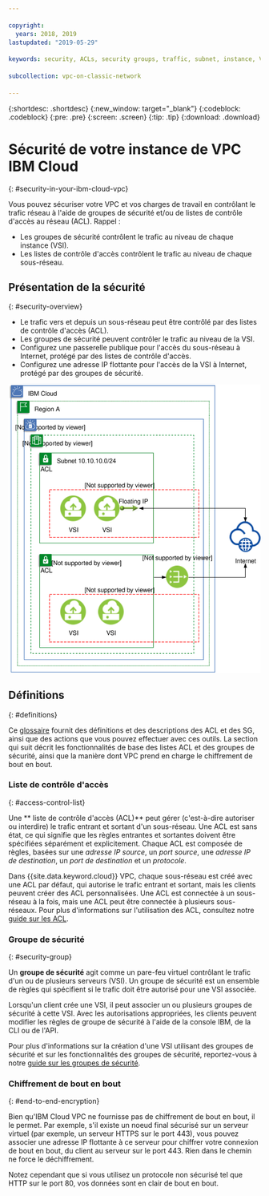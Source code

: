 ```yaml
---

copyright:
  years: 2018, 2019
lastupdated: "2019-05-29"

keywords: security, ACLs, security groups, traffic, subnet, instance, VSI, firewall, encryption

subcollection: vpc-on-classic-network

---
```


{:shortdesc: .shortdesc}
{:new_window: target="_blank"}
{:codeblock: .codeblock}
{:pre: .pre}
{:screen: .screen}
{:tip: .tip}
{:download: .download}

# Sécurité de votre instance de VPC IBM Cloud
{: #security-in-your-ibm-cloud-vpc}

Vous pouvez sécuriser votre VPC et vos charges de travail en contrôlant le trafic réseau à l'aide de groupes de sécurité et/ou de listes de contrôle d'accès au réseau (ACL). Rappel :

* Les groupes de sécurité contrôlent le trafic au niveau de chaque instance (VSI).
* Les listes de contrôle d'accès contrôlent le trafic au niveau de chaque sous-réseau.

## Présentation de la sécurité
{: #security-overview}

* Le trafic vers et depuis un sous-réseau peut être contrôlé par des listes de contrôle d'accès (ACL).
* Les groupes de sécurité peuvent contrôler le trafic au niveau de la VSI.
* Configurez une passerelle publique pour l'accès du sous-réseau à Internet, protégé par des listes de contrôle d'accès.
* Configurez une adresse IP flottante pour l'accès de la VSI à Internet, protégé par des groupes de sécurité.

![Connectivité et sécurité dans IBM VPC](images/vpc-connectivity-and-security.svg "Connectivité et sécurité dans IBM VPC")

## Définitions
{: #definitions}

Ce [glossaire](/docs/vpc-on-classic?topic=vpc-on-classic-vpc-glossary) fournit des définitions et des descriptions des ACL et des SG, ainsi que des actions que vous pouvez effectuer avec ces outils. La section qui suit décrit les fonctionnalités de base des listes ACL et des groupes de sécurité, ainsi que la manière dont VPC prend en charge le chiffrement de bout en bout.

### Liste de contrôle d'accès
{: #access-control-list}

Une ** liste de contrôle d'accès (ACL)** peut gérer (c'est-à-dire autoriser ou interdire) le trafic entrant et sortant d'un sous-réseau. Une ACL est sans état, ce qui signifie que les règles entrantes et sortantes doivent être spécifiées séparément et explicitement. Chaque ACL est composée de règles, basées sur une *adresse IP source*, un *port source*, une *adresse IP de destination*, un *port de destination* et un *protocole*.

Dans {{site.data.keyword.cloud}} VPC, chaque sous-réseau est créé avec une ACL par défaut, qui autorise le trafic entrant et sortant, mais les clients peuvent créer des ACL personnalisées. Une ACL est connectée à un sous-réseau à la fois, mais une ACL peut être connectée à plusieurs sous-réseaux. Pour plus d'informations sur l'utilisation des ACL, consultez notre [guide sur les ACL](/docs/vpc-on-classic-network?topic=vpc-on-classic-network-setting-up-network-acls).

### Groupe de sécurité
{: #security-group}

Un **groupe de sécurité** agit comme un pare-feu virtuel contrôlant le trafic d'un ou de plusieurs serveurs (VSI). Un groupe de sécurité est un ensemble de règles qui spécifient si le trafic doit être autorisé pour une VSI associée.

Lorsqu'un client crée une VSI, il peut associer un ou plusieurs groupes de sécurité à cette VSI. Avec les autorisations appropriées, les clients peuvent modifier les règles de groupe de sécurité à l'aide de la console IBM, de la CLI ou de l'API.

Pour plus d'informations sur la création d'une VSI utilisant des groupes de sécurité et sur les fonctionnalités des groupes de sécurité, reportez-vous à notre [guide sur les groupes de sécurité](/docs/vpc-on-classic-network?topic=vpc-on-classic-network-using-security-groups).

### Chiffrement de bout en bout
{: #end-to-end-encryption}

Bien qu'IBM Cloud VPC ne fournisse pas de chiffrement de bout en bout, il le permet. Par exemple, s'il existe un noeud final sécurisé sur un serveur virtuel (par exemple, un serveur HTTPS sur le port 443), vous pouvez associer une adresse IP flottante à ce serveur pour chiffrer votre connexion de bout en bout, du client au serveur sur le port 443.  Rien dans le chemin ne force le déchiffrement.

Notez cependant que si vous utilisez un protocole non sécurisé tel que HTTP sur le port 80, vos données sont en clair de bout en bout.
